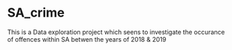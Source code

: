# SA_crime
 This is a Data exploration project which seens to investigate the occurance of offences within SA betwen the years of 2018 & 2019
